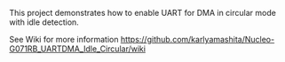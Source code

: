 This project demonstrates how to enable UART for DMA in circular mode with idle detection.

See Wiki for more information https://github.com/karlyamashita/Nucleo-G071RB_UARTDMA_Idle_Circular/wiki
